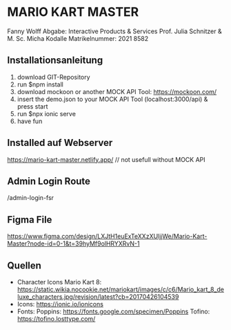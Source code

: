 # MARIO KART MASTER
Fanny Wolff
Abgabe: Interactive Products & Services
Prof. Julia Schnitzer & M. Sc. Micha Kodalle
Matrikelnummer: 2021 8582

## Installationsanleitung
1. download GIT-Repository
2. run $npm install
3. download mockoon or another MOCK API Tool: https://mockoon.com/
4. insert the demo.json to your MOCK API Tool (localhost:3000/api) & press start 
5. run $npx ionic serve
6. have fun

## Installed auf Webserver
https://mario-kart-master.netlify.app/
// not usefull without MOCK API

## Admin Login Route
/admin-login-fsr

## Figma File
https://www.figma.com/design/LXJtH1euExTeXXzXUljjWe/Mario-Kart-Master?node-id=0-1&t=39hyMf9olHRYXRvN-1

## Quellen
- Character Icons Mario Kart 8: https://static.wikia.nocookie.net/mariokart/images/c/c6/Mario_kart_8_deluxe_characters.jpg/revision/latest?cb=20170426104539
- Icons: https://ionic.io/ionicons
- Fonts:
    Poppins: https://fonts.google.com/specimen/Poppins
    Tofino: https://tofino.losttype.com/
